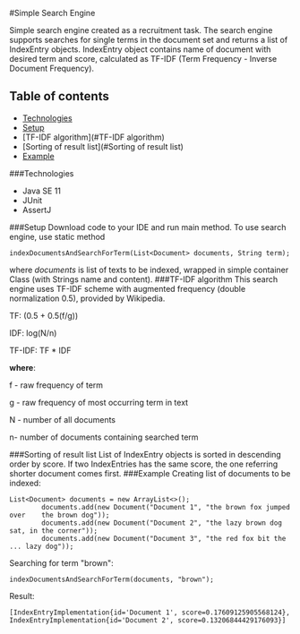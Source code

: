 #Simple Search Engine

Simple search engine created as a recruitment task. 
The search engine supports searches for single terms in the document set and returns a list of IndexEntry objects. IndexEntry object contains name of document with desired term and score, calculated as TF-IDF (Term Frequency - Inverse Document Frequency). 

## Table of contents
* [Technologies](#technologies)
* [Setup](#setup)
* [TF-IDF algorithm](#TF-IDF algorithm)
* [Sorting of result list](#Sorting of result list)
* [Example](#Example)

###Technologies
* Java SE 11
* JUnit
* AssertJ

###Setup
Download code to your IDE and run main method. To use search engine, use static method 
```
indexDocumentsAndSearchForTerm(List<Document> documents, String term);
```
where *documents* is list of texts to be indexed, wrapped in simple container Class (with Strings name and content).
###TF-IDF algorithm
This search engine uses TF-IDF scheme with augmented frequency (double normalization 0.5), provided by Wikipedia.

TF: (0.5 + 0.5(f/g))

IDF: log(N/n)

TF-IDF: TF * IDF

**where**:

f - raw frequency of term

g - raw frequency of most occurring term in text

N - number of all documents

n- number of documents containing searched term

###Sorting of result list
List of IndexEntry objects is sorted in descending order by score. If two IndexEntries has the same score, the one referring shorter document comes first.
###Example
Creating list of documents to be indexed:
```
List<Document> documents = new ArrayList<>();
        documents.add(new Document("Document 1", "the brown fox jumped over    the brown dog"));
        documents.add(new Document("Document 2", "the lazy brown dog sat, in the corner"));
        documents.add(new Document("Document 3", "the red fox bit the ... lazy dog"));
```
Searching for term "brown":
```aidl
indexDocumentsAndSearchForTerm(documents, "brown");
```
Result:
```aidl
[IndexEntryImplementation{id='Document 1', score=0.17609125905568124}, 
IndexEntryImplementation{id='Document 2', score=0.13206844429176093}]
```
